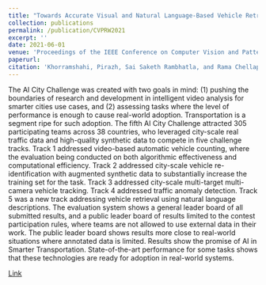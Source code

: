 ```yaml
---
title: "Towards Accurate Visual and Natural Language-Based Vehicle Retrieval Systems"
collection: publications
permalink: /publication/CVPRW2021
excerpt: ''
date: 2021-06-01
venue: 'Proceedings of the IEEE Conference on Computer Vision and Pattern Recognition Workshops'
paperurl: 
citation: 'Khorramshahi, Pirazh, Sai Saketh Rambhatla, and Rama Chellappa. "Towards Accurate Visual and Natural Language-Based Vehicle Retrieval Systems." In Proceedings of the IEEE/CVF Conference on Computer Vision and Pattern Recognition, pp. 4183-4192. 2021.'
---
```

The AI City Challenge was created with two goals in mind: (1) pushing the boundaries of research and development in intelligent video analysis for smarter cities use cases, and (2) assessing tasks where the level of performance is enough to cause real-world adoption. Transportation is a segment ripe for such adoption. The fifth AI City Challenge attracted 305 participating teams across 38 countries, who leveraged city-scale real traffic data and high-quality synthetic data to compete in five challenge tracks. Track 1 addressed video-based automatic vehicle counting, where the evaluation being conducted on both algorithmic effectiveness and computational efficiency. Track 2 addressed city-scale vehicle re-identification with augmented synthetic data to substantially increase the training set for the task. Track 3 addressed city-scale multi-target multi-camera vehicle tracking. Track 4 addressed traffic anomaly detection. Track 5 was a new track addressing vehicle retrieval using natural language descriptions. The evaluation system shows a general leader board of all submitted results, and a public leader board of results limited to the contest participation rules, where teams are not allowed to use external data in their work. The public leader board shows results more close to real-world situations where annotated data is limited. Results show the promise of AI in Smarter Transportation. State-of-the-art performance for some tasks shows that these technologies are ready for adoption in real-world systems.

[Link](https://openaccess.thecvf.com/content/CVPR2021W/AICity/papers/Naphade_The_5th_AI_City_Challenge_CVPRW_2021_paper.pdf)